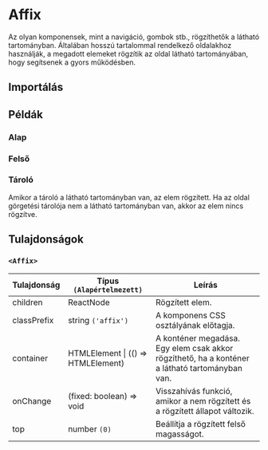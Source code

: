 # Affix

Az olyan komponensek, mint a navigáció, gombok stb., rögzíthetők a látható tartományban. Általában hosszú tartalommal rendelkező oldalakhoz használják, a megadott elemeket rögzítik az oldal látható tartományában, hogy segítsenek a gyors működésben.

## Importálás

<!--{include:(components/affix/fragments/import.md)}-->

## Példák

### Alap

<!--{include:`basic.md`}-->

### Felső

<!--{include:`top.md`}-->

### Tároló

Amikor a tároló a látható tartományban van, az elem rögzített. Ha az oldal görgetési tárolója nem a látható tartományban van, akkor az elem nincs rögzítve.

<!--{include:`container.md`}-->

## Tulajdonságok

### `<Affix>`

| Tulajdonság | Típus `(Alapértelmezett)`                         | Leírás                                                                                             |
| -----------| --------------------------------------------- | ------------------------------------------------------------------------------------------------- |
| children   | ReactNode                                       | Rögzített elem.                                                                                    |
| classPrefix| string `('affix')`                              | A komponens CSS osztályának előtagja.                                                              |
| container  | HTMLElement &#124; (() => HTMLElement)          | A konténer megadása. Egy elem csak akkor rögzíthető, ha a konténer a látható tartományban van.   |
| onChange   | (fixed: boolean) => void                        | Visszahívás funkció, amikor a nem rögzített és a rögzített állapot változik.                      |
| top        | number `(0)`                                    | Beállítja a rögzített felső magasságot.                                                           |
